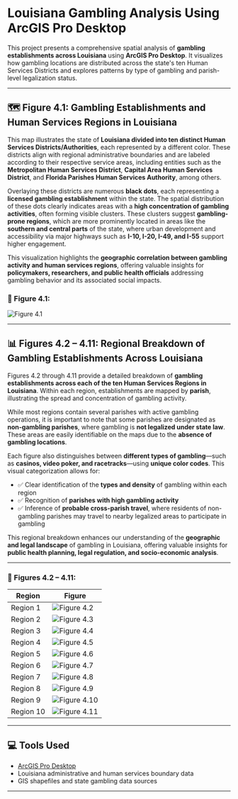 # Louisiana Gambling Analysis Using ArcGIS Pro Desktop

This project presents a comprehensive spatial analysis of **gambling establishments across Louisiana** using **ArcGIS Pro Desktop**. It visualizes how gambling locations are distributed across the state's ten Human Services Districts and explores patterns by type of gambling and parish-level legalization status.

---

## 🗺️ Figure 4.1: Gambling Establishments and Human Services Regions in Louisiana

This map illustrates the state of **Louisiana divided into ten distinct Human Services Districts/Authorities**, each represented by a different color. These districts align with regional administrative boundaries and are labeled according to their respective service areas, including entities such as the **Metropolitan Human Services District**, **Capital Area Human Services District**, and **Florida Parishes Human Services Authority**, among others.

Overlaying these districts are numerous **black dots**, each representing a **licensed gambling establishment** within the state. The spatial distribution of these dots clearly indicates areas with a **high concentration of gambling activities**, often forming visible clusters. These clusters suggest **gambling-prone regions**, which are more prominently located in areas like the **southern and central parts** of the state, where urban development and accessibility via major highways such as **I-10, I-20, I-49, and I-55** support higher engagement.

This visualization highlights the **geographic correlation between gambling activity and human services regions**, offering valuable insights for **policymakers, researchers, and public health officials** addressing gambling behavior and its associated social impacts.

### 📌 Figure 4.1:
![Figure 4.1](images/fig_4.1.png)

---

## 📊 Figures 4.2 – 4.11: Regional Breakdown of Gambling Establishments Across Louisiana

Figures 4.2 through 4.11 provide a detailed breakdown of **gambling establishments across each of the ten Human Services Regions in Louisiana**. Within each region, establishments are mapped by **parish**, illustrating the spread and concentration of gambling activity.

While most regions contain several parishes with active gambling operations, it is important to note that some parishes are designated as **non-gambling parishes**, where gambling is **not legalized under state law**. These areas are easily identifiable on the maps due to the **absence of gambling locations**.

Each figure also distinguishes between **different types of gambling**—such as **casinos, video poker, and racetracks**—using **unique color codes**. This visual categorization allows for:

- ✅ Clear identification of the **types and density** of gambling within each region  
- ✅ Recognition of **parishes with high gambling activity**  
- ✅ Inference of **probable cross-parish travel**, where residents of non-gambling parishes may travel to nearby legalized areas to participate in gambling  

This regional breakdown enhances our understanding of the **geographic and legal landscape** of gambling in Louisiana, offering valuable insights for **public health planning, legal regulation, and socio-economic analysis**.

---

### 📌 Figures 4.2 – 4.11:
| Region | Figure |
|--------|--------|
| Region 1 | ![Figure 4.2](images/fig_4.2.png) |
| Region 2 | ![Figure 4.3](images/fig_4.3.png) |
| Region 3 | ![Figure 4.4](images/fig_4.4.png) |
| Region 4 | ![Figure 4.5](images/fig_4.5.png) |
| Region 5 | ![Figure 4.6](images/fig_4.6.png) |
| Region 6 | ![Figure 4.7](images/fig_4.7.png) |
| Region 7 | ![Figure 4.8](images/fig_4.8.png) |
| Region 8 | ![Figure 4.9](images/fig_4.9.png) |
| Region 9 | ![Figure 4.10](images/fig_4.10.png) |
| Region 10 | ![Figure 4.11](images/fig_4.11.png) |

---

## 💻 Tools Used

- [ArcGIS Pro Desktop](https://www.esri.com/en-us/arcgis/products/arcgis-pro/overview)
- Louisiana administrative and human services boundary data
- GIS shapefiles and state gambling data sources

---



